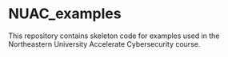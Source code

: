# NUAC_examples

This repository contains skeleton code for examples used in the Northeastern University Accelerate Cybersecurity course.
